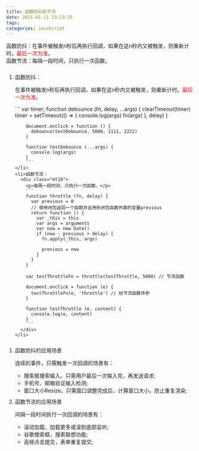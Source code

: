 ```yaml
---
title: 函数防抖和节流
date: 2021-01-11 23:13:25
tags:
categories: JavaScript
---
```

<style type="text/css">
.mt5 {
  margin-top: 5px;
}
.mt10 {
  margin-top: 10px;
}
.pt10 {
  padding-top: 10px;
}
.red {
  color: red;
}
</style>

<div>函数防抖：在事件被触发n秒后再执行回调，如果在这n秒内又被触发，则重新计时。<span class="red">最后一次为准。</span></div>
<div>函数节流：每隔一段时间，只执行一次函数。</div>

<!-- more -->

<ol class="pt10">
    <li>函数防抖：
      <div class="mt5">
        <p>在事件被触发n秒后再执行回调，如果在这n秒内又被触发，则重新计时。<span class="red">最后一次为准。</span></p>
      </div>
        ```
        var timer;
        function debounce (fn, delay, ...args) {
          clearTimeout(timer)
          timer = setTimeout(() => {
            console.log(args)
            fn(args)
          }, delay)
        }

        document.onclick = function () {
          debounce(testDebounce, 5000, 1111, 2222)
        }

        function testDebounce (...args) {
          console.log(args)
        }
        ```
    </li>
    <li>函数节流：
      <div class="mt10">
        <p>每隔一段时间，只执行一次函数。</p>
        ```
        function throttle (fn, delay) {
          var previous = 0
          // 使用闭包返回一个函数并且用到闭包函数外面的变量previous
          return function () {
            var _this = this
            var args = arguments
            var now = new Date()
            if (now - previous > delay) {
              fn.apply(_this, args)

              previous = now
            }
          }
        }

        var testThrottleFn = throttle(testThrottle, 5000) // 节流函数

        document.onclick = function (e) {
          testThrottleFn(e, 'throttle') // 给节流函数传参
        }

        function testThrottle (e, content) {
          console.log(e, content)
        }
        ```
      </div>
    </li>
</ol>

<div>
  <ol>
    <li class="pt10">
      函数防抖的应用场景
      <div class="mt10">
        <p>连续的事件，只需触发一次回调的场景有：</p>
        <ul>
          <li>搜索框搜索输入。只需用户最后一次输入完，再发送请求;</li>
          <li>手机号、邮箱验证输入检测;</li>
          <li>窗口大小Resize。只需窗口调整完成后，计算窗口大小。防止重复渲染;</li>
        </ul>
      </div>
    </li>
    <li class="pt10">
      函数节流的应用场景
      <div class="mt10">
        <p>间隔一段时间执行一次回调的场景有：</p>
        <ul>
          <li>滚动加载，加载更多或滚到底部监听;</li>
          <li>谷歌搜索框，搜索联想功能;</li>
          <li>高频点击提交，表单重复提交;</li>
        </ul>
      </div>
    </li>
  </ol>
</div>